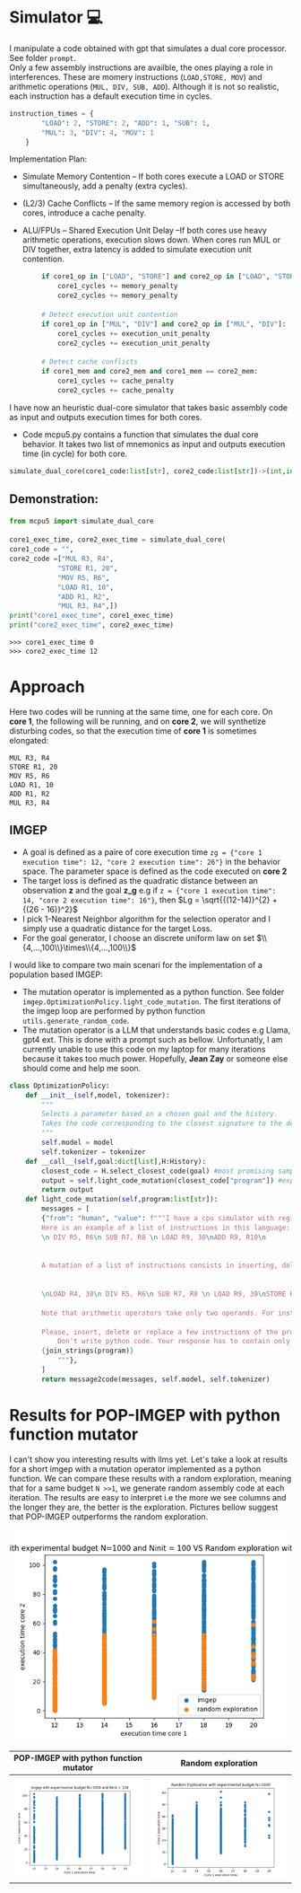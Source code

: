# Simulator 💻

I manipulate a code obtained with gpt that simulates a dual core processor. See folder `prompt`.    
Only a few assembly instructions are availble, the ones playing a role in interferences. These are momery instructions (`LOAD,STORE, MOV`) and arithmetic operations (`MUL, DIV, SUB, ADD`).
Although it is not so realistic, each instruction has a default execution time in cycles.
```python
instruction_times = {
        "LOAD": 2, "STORE": 2, "ADD": 1, "SUB": 1, 
        "MUL": 3, "DIV": 4, "MOV": 1  
    }
```
Implementation Plan:

* Simulate Memory Contention – If both cores execute a LOAD or STORE simultaneously, add a penalty (extra cycles).

* (L2/3) Cache Conflicts – If the same memory region is accessed by both cores, introduce a cache penalty.

* ALU/FPUs – Shared Execution Unit Delay –If both cores use heavy arithmetic operations, execution slows down.  When cores run MUL or DIV together, extra latency is added to simulate execution unit contention.
```python
        if core1_op in ["LOAD", "STORE"] and core2_op in ["LOAD", "STORE"]:
            core1_cycles += memory_penalty
            core2_cycles += memory_penalty

        # Detect execution unit contention
        if core1_op in ["MUL", "DIV"] and core2_op in ["MUL", "DIV"]:
            core1_cycles += execution_unit_penalty
            core2_cycles += execution_unit_penalty
        
        # Detect cache conflicts
        if core1_mem and core2_mem and core1_mem == core2_mem:
            core1_cycles += cache_penalty
            core2_cycles += cache_penalty
```
I have now an heuristic dual-core simulator that takes basic assembly code as input and outputs execution times for both cores.

* Code mcpu5.py contains a function that simulates the dual core behavior. It takes two list of mnemonics as input and outputs execution time (in cycle) for both core.
```python
simulate_dual_core(core1_code:list[str], core2_code:list[str])->(int,int):
```
## Demonstration:
```python
from mcpu5 import simulate_dual_core

core1_exec_time, core2_exec_time = simulate_dual_core(
core1_code = "",
core2_code =["MUL R3, R4",
            "STORE R1, 20",
            "MOV R5, R6",
            "LOAD R1, 10",
            "ADD R1, R2",
            "MUL R3, R4",])
print("core1_exec_time", core1_exec_time)
print("core2_exec_time", core2_exec_time)
```

```
>>> core1_exec_time 0
>>> core2_exec_time 12
```



# Approach

Here two codes will be running at the same time, one for each core.
On **core 1**, the following will be running, and on **core 2**, we will synthetize disturbing codes, so that the execution time of **core 1** is sometimes elongated:
```
MUL R3, R4
STORE R1, 20
MOV R5, R6
LOAD R1, 10
ADD R1, R2
MUL R3, R4
```

## IMGEP
* A goal is defined as a paire of core execution time `zg = {"core 1 execution time": 12, "core 2 execution time": 26"}` in the behavior space.
The parameter space is defined as the code executed on **core 2**
* The target loss is defined as the quadratic distance between an observation **z** and the goal **z_g** e.g if `z = {"core 1 execution time": 14, "core 2 execution time": 16"}`, then $Lg = \sqrt{{(12-14)}^{2} + {(26 - 16)}^2}$
* I pick 1-Nearest Neighbor algorithm for the selection operator and I simply use a quadratic distance for the target Loss.
* For the goal generator, I choose an discrete uniform law on set $\\{4,...,100\\}\times\\{4,...,100\\}$

I would like to compare two main scenari for the implementation of a population based IMGEP:
* The mutation operator is implemented as a python function. See folder `imgep.OptimizationPolicy.light_code_mutation`. The first iterations of the imgep loop are performed by python function `utils.generate_random_code`.
* The mutation operator is a LLM that understands basic codes e.g Llama, gpt4 ext. This is done with a prompt such as bellow. Unfortunatly, I am currently unable to use this code on my laptop for many iterations because it takes too much power. Hopefully, **Jean Zay** or someone else should come and help me soon.

```python
class OptimizationPolicy:
    def __init__(self,model, tokenizer):
        """
        Selects a parameter based on a chosen goal and the history.
        Takes the code corresponding to the closest signature to the desired goal signature
        """
        self.model = model
        self.tokenizer = tokenizer
    def __call__(self,goal:dict[list],H:History):
        closest_code = H.select_closest_code(goal) #most promising sample from the history
        output = self.light_code_mutation(closest_code["program"]) #expansion strategie: small random mutation
        return output
    def light_code_mutation(self,program:list[str]):
        messages = [
        {"from": "human", "value": f"""I have a cpu simulator with registers R1 up to R10, and that takes assembly instructions STORE, LOAD, ADD, MUL as input. \n
        Here is an example of a list of instructions in this language:
        \n DIV R5, R6\n SUB R7, R8 \n LOAD R9, 30\nADD R9, R10\n
        
        
        A mutation of a list of instructions consists in inserting, deleting or replacing a few instruction in program. For instance, here is a mutation of the list above. I added a the instruction LOAD in the fist line and I have replaced the last instruction by an instruction STORE.
        
        
        \nLOAD R4, 30\n DIV R5, R6\n SUB R7, R8 \n LOAD R9, 30\nSTORE R1, 20\n

        Note that arithmetic operators take only two operands. For instance: "MUL R3, R2, R1" is not valid and "MUL R2, R1" is valid.
        
        Please, insert, delete or replace a few instructions of the program below.
            Don't write python code. Your response has to contain only the mutated list of assembly instructions inside triple backticks with no more explanations.
        {join_strings(program)}
            """},
        ]
        return message2code(messages, self.model, self.tokenizer)
```

# Results for POP-IMGEP with python function mutator

I can't show you interesting results with llms yet. Let's take a look at results for a short imgep with a mutation operator implemented as a python function. We can compare these results with a random exploration, meaning that for a same budget `N >>1`, we generate random assembly code at each iteration.
The results are easy to interpret i.e the more we see columns and the longer they are, the better is the exploration. Pictures bellow suggest that POP-IMGEP outperforms the random exploration. 


![image](/image/comparaison.png)

POP-IMGEP with python function mutator             |  Random exploration
:-------------------------:|:-------------------------:
![image](/imgep_with_homemade_mutation_operator/image/history_visual.png)  | ![image](/random_exploration_homemade_mutation_operator/image/history_visual.png) 



